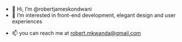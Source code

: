 - 👋 Hi, I’m @robertjameskondwani
- 👀 I’m interested in front-end development, elegant design and user experiences
<!--- - 🌱 I’m currently learning ... 
- 💞️ I’m looking to collaborate on ... --->
- 📫 you can reach me at robert.mkwanda@gmail.com

<!---
robertjameskondwani/robertjameskondwani is a ✨ special ✨ repository because its `README.md` (this file) appears on your GitHub profile.
You can click the Preview link to take a look at your changes.
--->
